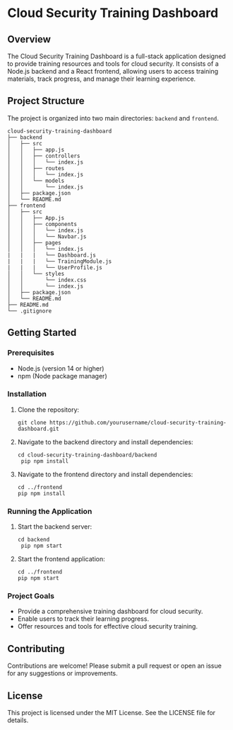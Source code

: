 # Cloud Security Training Dashboard

## Overview
The Cloud Security Training Dashboard is a full-stack application designed to provide training resources and tools for cloud security. It consists of a Node.js backend and a React frontend, allowing users to access training materials, track progress, and manage their learning experience.

## Project Structure
The project is organized into two main directories: `backend` and `frontend`.

```
cloud-security-training-dashboard
├── backend
│   ├── src
│   │   ├── app.js
│   │   ├── controllers
│   │   │   └── index.js
│   │   ├── routes
│   │   │   └── index.js
│   │   └── models
│   │       └── index.js
│   ├── package.json
│   └── README.md
├── frontend
│   ├── src
│   │   ├── App.js
│   │   ├── components
│   │   │   └── index.js
│   │   │   └── Navbar.js
│   │   ├── pages
│   │   │   └── index.js
|   |   |   └── Dashboard.js
|   |   |   └── TrainingModule.js
|   |   |   └── UserProfile.js
│   │   └── styles
│   │       └── index.css
│   │       └── index.js
│   ├── package.json
│   └── README.md
├── README.md
└── .gitignore
```

## Getting Started

### Prerequisites
- Node.js (version 14 or higher)
- npm (Node package manager)

### Installation

1. Clone the repository:
   ```
   git clone https://github.com/yourusername/cloud-security-training-dashboard.git
   ```

2. Navigate to the backend directory and install dependencies:
   ```
   cd cloud-security-training-dashboard/backend
    pip npm install
   ```

3. Navigate to the frontend directory and install dependencies:
   ```
   cd ../frontend
   pip npm install
   ```

### Running the Application

1. Start the backend server:
   ```
   cd backend
    pip npm start
   ```

2. Start the frontend application:
   ```
   cd ../frontend
   pip npm start
   ```

### Project Goals
- Provide a comprehensive training dashboard for cloud security.
- Enable users to track their learning progress.
- Offer resources and tools for effective cloud security training.

## Contributing
Contributions are welcome! Please submit a pull request or open an issue for any suggestions or improvements.

## License
This project is licensed under the MIT License. See the LICENSE file for details.
